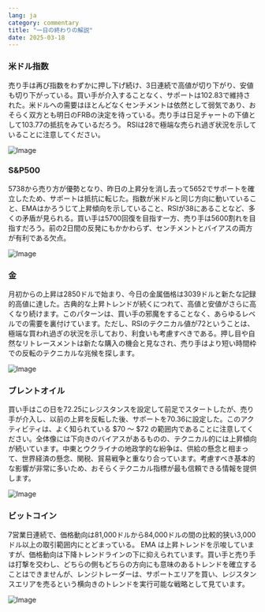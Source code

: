 ```yaml
---
lang: ja
category: commentary
title: "一日の終わりの解説"
date: 2025-03-18
---
```


### 米ドル指数

売り手は再び指数をわずかに押し下げ続け、3日連続で高値が切り下がり、安値も切り下がっている。買い手が介入することなく、サポートは102.83で維持された。米ドルへの需要はほとんどなくセンチメントは依然として弱気であり、おそらく双方とも明日のFRBの決定を待っている。売り手は日足チャートの下値として103.77の抵抗をみているだろう。 RSIは28で極端な売られ過ぎ状況を示していることに注意してください。 

![Image](https://markleighedu.github.io/img/Mar-2025/18-Mar-2025/usdindex.jpg)

### S&P500

5738から売り方が優勢となり、昨日の上昇分を消し去って5652でサポートを確立したため、サポートは抵抗に転じた。指数が米ドルと同じ方向に動いていること、EMAはかろうじて上昇傾向を示していること、RSIが38にあることなど、多くの矛盾が見られる。買い手は5700回復を目指す一方、売り手は5600割れを目指すだろう。前の2日間の反発にもかかわらず、センチメントとバイアスの両方が有利である欠点。 

![Image](https://markleighedu.github.io/img/Mar-2025/18-Mar-2025/sp500.jpg)

### 金

月初からの上昇は2850ドルで始まり、今日の金属価格は3039ドルと新たな記録的高値に達した。古典的な上昇トレンドが続くにつれて、高値と安値がさらに高くなり続けます。このパターンは、買い手の邪魔をすることなく、あらゆるレベルでの需要を裏付けています。ただし、RSIのテクニカル値が72ということは、極端な買われ過ぎの状況を示しており、利食いも考慮すべきである。押し目や自然なリトレースメントは新たな購入の機会と見なされ、売り手はより短い時間枠での反転のテクニカルな兆候を探します。 

![Image](https://markleighedu.github.io/img/Mar-2025/18-Mar-2025/gold.jpg)

### ブレントオイル

買い手はこの日を72.25にレジスタンスを設定して前足でスタートしたが、売り手が介入し、以前の上昇を反転した後、サポートを70.36に設定した。このアクティビティは、よく知られている $70 ～ $72 の範囲内であることに注意してください。全体像には下向きのバイアスがあるものの、テクニカル的には上昇傾向が続いています。中東とウクライナの地政学的な紛争は、供給の懸念と相まって、世界経済の懸念、関税、貿易戦争と重なり合っています。考慮すべき基本的な影響が非常に多いため、おそらくテクニカル指標が最も信頼できる情報を提供します。   

![Image](https://markleighedu.github.io/img/Mar-2025/18-Mar-2025/brentoil.jpg)

### ビットコイン

7営業日連続で、価格動向は81,000ドルから84,000ドルの間の比較的狭い3,000ドル以上の取引範囲内にとどまっている。 EMA は上昇トレンドを示唆していますが、価格動向は下降トレンドラインの下に抑えられています。買い手と売り手は打撃を交わし、どちらの側もどちらの方向にも意味のあるトレンドを確立することはできませんが、レンジトレーダーは、サポートエリアを買い、レジスタンスエリアを売るという横向きのトレンドを実行可能な戦略として見ています。

![Image](https://markleighedu.github.io/img/Mar-2025/18-Mar-2025/bitcoin.jpg)

